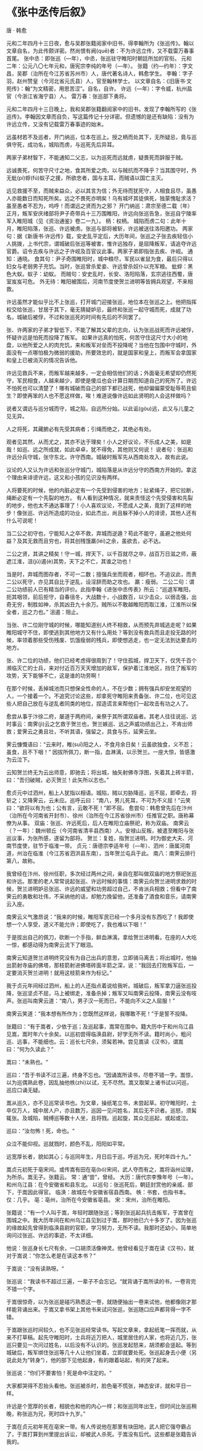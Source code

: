 <link href="../../css/style.css" rel="stylesheet" type="text/css" />

# 《张中丞传后叙》

<span class="r">唐 · 韩愈

<div class="p">

元和二年四月十三日夜，愈与吴郡张籍阅家中旧书，得李翰所为《张巡传》。翰以文章自名，为此传颇详密。然尚恨有阙(quē)者：不为许远立传，又不载雷万春事首尾。
<span class="comment">
张中丞：即张巡（—年），中丞，张巡驻守睢阳时朝廷所加的官衔。
元和二年：公元八〇七年元和，唐宪宗李纯的年号（—年）。
张籍（约—约年）：字文昌，吴郡（治所在今江苏省苏州市）人，唐代著名诗人，韩愈学生。
李翰：字子羽，赵州赞皇（今河北省元氏县）人，官至翰林学士。
以文章自名：《旧唐书·文苑传》：翰“为文精密，用思苦涩”。自名，自许。
许远（—年）：字令威，杭州盐官（今浙江省海宁县）人。
雷万春：张巡部下勇将。
</span>

<div class="translation">

元和二年四月十三日晚上，我和吴郡张籍翻阅家中的旧书，发现了李翰所写的《张巡传》。李翰因文章而自负，写这篇传记十分详密。但遗憾的是还有缺陷：没有为许远立传，又没有记载雷万春事迹的始末。

</div>

远虽材若不及巡者，开门纳巡，位本在巡上。授之柄而处其下，无所疑忌，竟与巡俱守死，成功名，城陷而虏，与巡死先后异耳。

两家子弟材智下，不能通知二父志，以为巡死而远就虏，疑畏死而辞服于贼。

远诚畏死，何苦守尺寸之地，食其所爱之肉，以与贼抗而不降乎？当其围守时，外无蚍(pí)蜉(fú)蚁子之援，所欲忠者，国与主耳，而贼语以国亡主灭。

远见救援不至，而贼来益众，必以其言为信；外无待而犹死守，人相食且尽，虽愚人亦能数日而知死所矣。远之不畏死亦明矣！乌有城坏其徒俱死，独蒙愧耻求活？虽至愚者不忍为，呜呼！而谓远之贤而为之邪？
<span class="comment">
开门纳巡：肃宗至德二载（年）正月，叛军安庆绪部将尹子奇带兵十三万围睢阳，许远向张巡告急，张巡自宁陵率军入睢阳城（见《资治通鉴》卷二一九）。
柄：权柄。
城陷而虏二句：此年十月，睢阳陷落，张巡、许远被虏。张巡与部将被斩，许远被送往洛阳邀功。
两家句：据《新唐书·许远传》载，安史乱平定后，大历年间，张巡之子张去疾轻信小人挑拨，上书代宗，谓城破后张巡等被害，惟许远独存，是屈降叛军，请追夺许远官爵。诏令去疾与许远之子许岘及百官议此事。两家子弟即指张去疾、许岘。
通知：通晓。
食其句：尹子奇围睢阳时，城中粮尽，军民以雀鼠为食，最后只得以妇女与老弱男子充饥。当时，张巡曾杀爱妾、许远曾杀奴仆以充军粮。
蚍蜉：黑色大蚁。蚁子：幼蚁。
而贼句：安史乱时，长安、洛阳陷落，玄宗逃往西蜀，唐室岌岌可危。
外无待：睢阳被围后，河南节度使贺兰进明等皆拥兵观望，不来相救。
</span>

<div class="translation">

许远虽然才能似乎比不上张巡，打开城门迎接张巡，地位本在张巡之上。他把指挥权交给张巡，甘居于其下，毫无猜疑妒忌，最终和张巡一起守城而死，成就了功名，城破后被俘，不过和张巡死的时间有先后的不同罢了。

张、许两家的子弟才智低下，不能了解其父辈的志向，认为张巡战死而许远被俘，怀疑许远是怕死而投降了叛军。
如果许远真的怕死，何苦守住这尺寸大小的地盘，以他所爱之人的肉充饥，来和叛军对垒而不投降呢？当他在包围中守城时，外面没有一点哪怕极为微弱的援助，所要效忠的，就是国家和皇上，而叛军会拿国家和皇上已被消灭的情况告诉他。

许远见救兵不来，而叛军越来越多，一定会相信他们的话；外面毫无希望却仍然死守，军民相食，人越来越少，即使是傻瓜也会计算日期而知道自己的死所了。许远不怕死也可以清楚了！哪有城破而自己的部下都已战死，他却偏偏蒙受耻辱苟且偷生？即使再笨的人也不愿这样做，唉！难道说像许远如此贤明的人会这样做吗？

</div>

说者又谓远与巡分城而守，城之陷，自远所分始。以此诟(gòu)远，此又与儿童之见无异。

人之将死，其藏腑必有先受其病者；引绳而绝之，其绝必有处。

观者见其然，从而尤之，其亦不达于理矣！小人之好议论，不乐成人之美，如是哉！如巡、远之所成就，如此卓卓，犹不得免，其他则又何说！
<span class="comment">
说者句：张巡和许远分兵守城，张守东北，许守西南。城破时叛军先从西南处攻入，故有此说。
</span>

<div class="translation">

议论的人又认为许远和张巡分守城门，城陷落是从许远分守的西南方开始的。拿这个理由来诽谤许远，这又和小孩的见识没有两样。

人将要死的时候，他的内脏必定有一个先受到侵害的地方；扯紧绳子，把它拉断，绳断必定有一个先裂的地方。
有人看到这种情况，就来责怪这个先受侵害和先裂的地步，他也太不通达事理了！小人喜欢议论，不愿成人之美，竟到了这样的地步！像张巡、许远所造成的功业，如此杰出，尚且躲不掉小人的诽谤，其他人还有什么可说呢！

</div>

当二公之初守也，宁能知人之卒不救，弃城而逆遁？苟此不能守，虽避之他处何益？及其无救而且穷也，将其创残饿羸(léi)之余，虽欲去，必不达。

二公之贤，其讲之精矣！守一城，捍天下，以千百就尽之卒，战百万日滋之师，蔽遮江淮，沮(jǔ)遏(è)其势，天下之不亡，其谁之功也！

当是时，弃城而图存者，不可一二数；擅强兵坐而观者，相环也。不追议此，而责二公以死守，亦见其自比于逆乱，设淫辞而助之攻也。
<span class="comment">
羸：瘦弱。
二公二句：谓二公功绩前人已有精当的评价。此指李翰《进张中丞传表》所云：“巡退军睢阳，扼其咽领，前后拒守，自春徂冬，大战数十，小战数百，以少击众，以弱击强，出奇无穷，制胜如神，杀其凶丑九十余万。贼所以不敢越睢阳而取江淮，江淮所以保全者，巡之力也。”
沮遏：阻止。
</span>

<div class="translation">

当张、许二位刚守城的时候，哪能知道别人终不相救，从而预先弃城逃走呢？如果睢阳城守不住，即使逃到其他地方又有什么用处？等到没有救兵而且走投无路的时候，率领着那些受伤残废、饥饿瘦弱的残兵，即使想逃走，也一定无法到达要去的地方。

张、许二位的功绩，他们已经考虑得很周到了！守住孤城，捍卫天下，仅凭千百个濒临灭亡的士兵，来对付近百万天天增加的敌军，保护着江淮地区，挡住了叛军的攻势，天下能够不亡，这是谁的功劳啊！

在那个时候，丢掉城池而只想保全性命的人，不在少数；拥有强兵却安坐观望的人，一个接着一个。不追究讨论这些，却拿死守睢阳来责备张、许二位，也可见这些人把自己放在与逆乱者同类的地位，捏造谎言来帮他们一起攻击有功之人了。

</div>

愈尝从事于汴徐二府，屡道于两府间，亲祭于其所谓双庙者。其老人往往说巡、远时事云：南霁(jì)云之乞救于贺兰也，贺兰嫉巡、远之声威功绩出己上，不肯出师救；爱霁云之勇且壮，不听其语，强留之，具食与乐，延霁云坐。

霁云慷慨语曰：“云来时，睢(suī)阳之人，不食月余日矣！云虽欲独食，义不忍；虽食，且不下咽！”
因拔所佩刀，断一指，血淋漓，以示贺兰。一座大惊，皆感激为云泣下。

云知贺兰终无为云出师意，即驰去；将出城，抽矢射佛寺浮图，矢着其上砖半箭，曰：“吾归破贼，必灭贺兰！此矢所以志也。”

愈贞元中过泗州，船上人犹指以相语。城陷，贼以刃胁降巡，巡不屈，即牵去，将斩之；又降霁云，云未应。巡呼云曰：“南八，男儿死耳，不可为不义屈！”云笑曰：“欲将以有为也；公有言，云敢不死！”即不屈。
<span class="comment">
愈尝句：韩愈曾先后在汴州（治所在今河南省开封市）、徐州（治所在今江苏省徐州市）任推官之职。唐称幕僚为从事。
双庙：张巡、许远死后，后人在睢阳立庙祭祀，称为双庙。
南霁云（？一年）：魏州顿丘（今河南省清丰县西南）人。安禄山反叛，被遣至睢阳与张巡议事，为张所感，遂留为部将。
贺兰：复姓，指贺兰进明。时为御史大夫、河南节度使，驻节于临淮一带。
贞元：唐德宗李适年号（—年）、泗州：唐属河南道，州治在临淮（今江苏省泗洪县东南），当年贺兰屯兵于此。
南八：南霁云排行第八，故称。
</span>

<div class="translation">

我曾经在汴州、徐州任职，多次经过两州之间，亲自在那叫做双庙的地方祭祀张巡和许远。那里的老人常常说起张巡、许远时候的事情：南霁云向贺兰进明求救的时候，贺兰进明妒忌张巡、许远的威望和功劳超过自己，不肯派兵相救；但看中了南霁云的勇敢和壮伟，不采纳他的话，却勉力挽留他，还准备了酒食和音乐，请南霁云入座。

南霁云义气激昂说：“我来的时候，睢阳军民已经一个多月没有东西吃了！我即使想一个人享受，道义不能允许；即使吃了，我也难以下咽！”

于是拔出自己的佩刀，砍断一个手指，鲜血淋漓，拿给贺兰进明看。在座的人大吃一惊，都感动得为南霁云流下了眼泪。

南霁云知道贺兰进明终究没有为自己出兵的意思，立即骑马离去；将出城时，他抽出箭射寺庙的佛塔，那枝箭射进佛塔砖面半箭之深，说：“我回去打败叛军后，一定要消灭贺兰进明！就用这枝箭来作为标记。”

我于贞元年间经过泗州，船上的人还指点着说给我听。城破后，叛军拿刀逼张巡投降，张巡坚贞不屈，马上被绑走，准备杀掉；叛军又叫南霁云投降，南霁云没有吱声。张巡叫南霁云道：“南八，男子汉一死而已，不能向不义之人屈服！”

南霁云笑道：“我本想有所作为；您既然这样说，我哪敢不死！”于是誓不投降。

</div>

张籍曰：“有于嵩者，少依于巡；及巡起事，嵩常在围中。籍大历中于和州乌江县见嵩，嵩时年六十余矣。以巡初尝得临涣县尉，好学无所不读。籍时尚小，粗问巡、远事，不能细也。云：巡长七尺余，须髯若神。尝见嵩读《汉书》，谓嵩曰：“何为久读此？“

嵩曰：“未熟也。“

巡曰：“吾于书读不过三遍，终身不忘也。“因诵嵩所读书，尽卷不错一字。嵩惊，以为巡偶熟此卷，因乱抽他帙(zhì)以试，无不尽然。嵩又取架上诸书试以问巡，巡应口诵无疑。

嵩从巡久，亦不见巡常读书也。为文章，操纸笔立书，未尝起草。初守睢阳时，士卒仅万人，城中居人户，亦且数万，巡因一见问姓名，其后无不识者。巡怒，须髯辄张。及城陷，贼缚巡等数十人坐，且将戮。巡起旋，其众见巡起，或起或泣。

巡曰：“汝勿怖！死，命也。“

众泣不能仰视。巡就戮时，颜色不乱，阳阳如平常。

远宽厚长者，貌如其心；与巡同年生，月日后于巡，呼巡为兄，死时年四十九。”

嵩贞元初死于亳宋间。或传嵩有田在亳(bó)宋间，武人夺而有之，嵩将诣州讼理，为所杀。嵩无子。张籍云。
<span class="comment">
常：通“尝”，曾经。
大历：唐代宗李豫年号（—年）。和州乌江县：在今安徽省和县东北。
以巡句：张巡死后，朝廷封赏他的亲戚、部下，于嵩因此得官。
临涣：故城在今安徽省宿县西南。
帙：书套，也指书本。
仅：几乎。
亳：亳州，治所在今安徽省亳县。
宋：宋州，治所在睢阳。
</span>

<div class="translation">

张籍说：“有一个人叫于嵩，年轻时跟随张巡；等到张巡起兵抗击叛军，于嵩曾在围城之中。我大历年间在和州乌江县见到过于嵩，那时他已六十多岁了。因为张巡的缘故起先曾得到临涣县尉的官职，学习努力，无所不读。我那时还幼小，简单地询问过张巡、许远的事迹，不太详细。

他说：张巡身长七尺有余，一口胡须活像神灵。他曾经看见于嵩在读《汉书》，就对于嵩说：“你怎么老是在读这本书？“

于嵩说：“没有读熟呀。“

张巡说：“我读书不超过三遍，一辈子不会忘记。“就背诵于嵩所读的书，一卷背完不错一个字。

于嵩很惊奇，以为张巡是碰巧熟悉这一卷，就随便抽出一卷来试他，他都像刚才那样能背诵出来。于嵩又拿书架上其他书来试问张巡，张巡随口应声都背得一字不错。

于嵩跟张巡时间较久，也不见张巡经常读书。写起文章来，拿起纸笔一挥而就，从来不打草稿。起先守睢阳时，士兵将近万把人，城里居住的人家，也将近几万，张巡只要见一次问过姓名，以后没有不认识的。张巡发起怒来，胡须都会竖起。等到城破后，叛军绑住张巡等几十人让他们坐着，立即就要处死。张巡起身去小便（另说此处为”转身“），他的部下见他起身，有的跟着站起，有的哭了起来。

张巡说：“你们不要害怕！死是命中注定的。“

大家都哭得不忍抬头看他。张巡被杀时，脸色毫不慌张，神态安详，就和平日一样。

许远是个宽厚的长者，相貌也和他的内心一样；和张巡同年出生，但时间比张巡稍晚，称张巡为兄，死时四十九岁。”

于嵩在贞元初年死在亳宋一带。有人传说他在那里有块田地，武人把它强夺霸占了，于嵩打算到州里提出诉讼，却被武人杀死。于嵩没有后代。这些都是张籍告诉我的。

</div>
